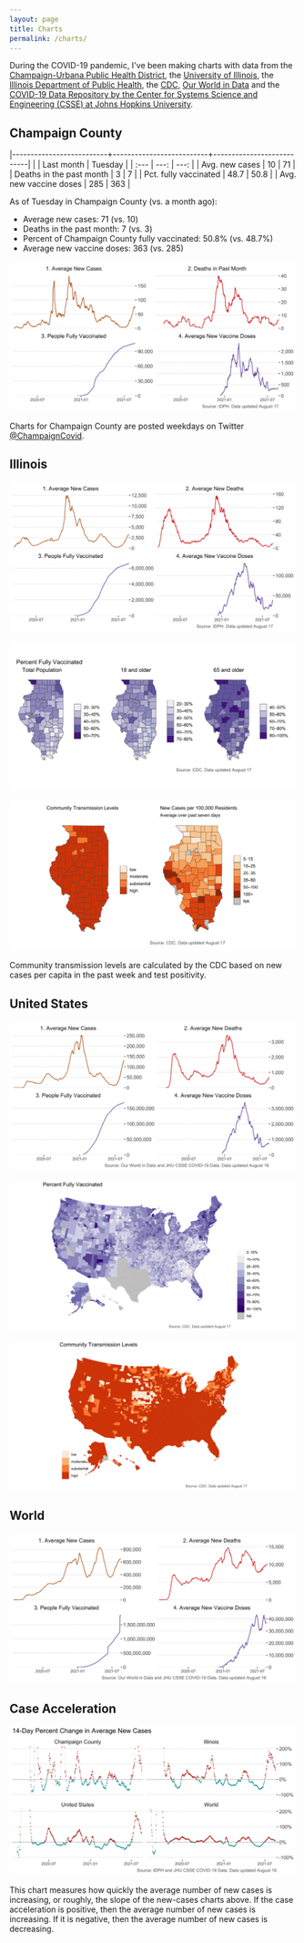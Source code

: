 ```yaml
---
layout: page
title: Charts
permalink: /charts/
---
```


During the COVID-19 pandemic, I've been making charts with data from the [Champaign-Urbana Public Health District](https://www.c-uphd.org/champaign-urbana-illinois-coronavirus-information.html), the [University of Illinois](https://go.illinois.edu/COVIDTestingData), the [Illinois Department of Public Health](http://www.dph.illinois.gov/covid19), the [CDC](https://covid.cdc.gov/covid-data-tracker/), [Our World in Data](https://github.com/owid/covid-19-data/tree/master/public/data) and the [COVID-19 Data Repository by the Center for Systems Science and Engineering (CSSE) at Johns Hopkins University](https://github.com/CSSEGISandData/COVID-19).

## Champaign County


|--------------------------+--------------------------+---------------------------|
|                          | Last month               | Tuesday               |
| :---                     |      ---:                |        ---:               |
| Avg. new cases           | 10      | 71         |
| Deaths in the past month | 3     | 7       |
| Pct. fully vaccinated    | 48.7 | 50.8  |
| Avg. new vaccine doses   | 285  | 363 |

As of Tuesday in Champaign County (vs. a month ago):
  
  - Average new cases: 71 (vs. 10)
  - Deaths in the past month: 7 (vs. 3)
  - Percent of Champaign County fully vaccinated: 50.8% (vs. 48.7%)
  - Average new vaccine doses: 363 (vs. 285)

![Champaign County Metrics](https://raw.githubusercontent.com/bzigterman/CUcovid/main/gh_action/Champaign_facet.png)

Charts for Champaign County are posted weekdays on Twitter [@ChampaignCovid](https://twitter.com/ChampaignCovid).

## Illinois

![Illinois Metrics](https://raw.githubusercontent.com/bzigterman/CUcovid/main/gh_action/IL_facet.png)

![Illinois CDC_vax_combined map](https://raw.githubusercontent.com/bzigterman/CUcovid/main/gh_action/IL_vax_combined.png)

![IL CDC_cases_transmission_IL map](https://raw.githubusercontent.com/bzigterman/CUcovid/main/gh_action/IL_cases_transmission.png)

Community transmission levels are calculated by the CDC based on new cases per capita in the past week and test positivity.

## United States

![USA Metrics](https://raw.githubusercontent.com/bzigterman/CUcovid/main/gh_action/US_facet.png)

![USA fully vaccinated map](https://raw.githubusercontent.com/bzigterman/CUcovid/main/gh_action/usa_vax_total.png)

![USA transmission levels map](https://raw.githubusercontent.com/bzigterman/CUcovid/main/gh_action/usa_transmission.png)

## World

![World Metrics](https://raw.githubusercontent.com/bzigterman/CUcovid/main/gh_action/world_facet.png)

## Case Acceleration

![Case Acceleration](https://raw.githubusercontent.com/bzigterman/CUcovid/main/gh_action/new_cases_change_facet.png)

This chart measures how quickly the average number of new cases is increasing, or roughly, the slope of the new-cases charts above. If the case acceleration is positive, then the average number of new cases is increasing. If it is negative, then the average number of new cases is decreasing. 


